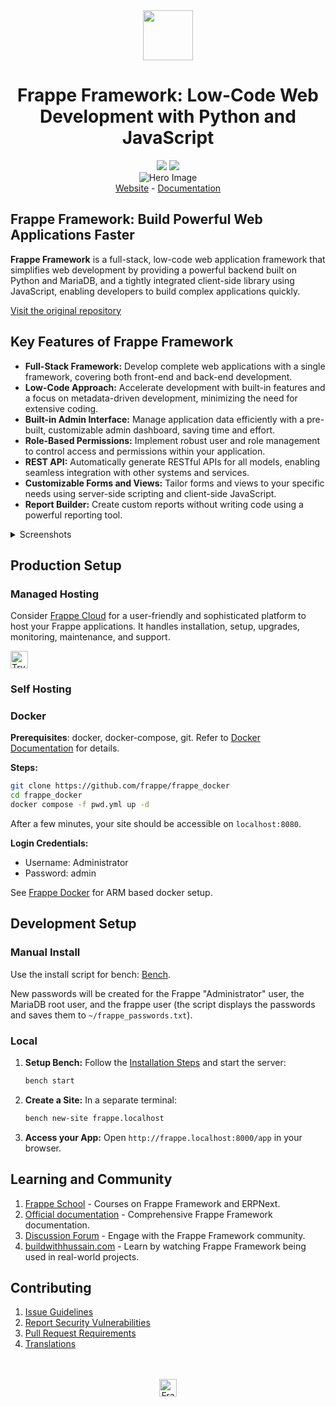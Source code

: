 <div align="center" markdown="1">
	<img src=".github/framework-logo-new.svg" width="80" height="80"/>
	<h1>Frappe Framework: Low-Code Web Development with Python and JavaScript</h1>
</div>

<div align="center">
	<a target="_blank" href="LICENSE" title="License: MIT"><img src="https://img.shields.io/badge/License-MIT-success.svg"></a>
	<a href="https://codecov.io/gh/frappe/frappe"><img src="https://codecov.io/gh/frappe/frappe/branch/develop/graph/badge.svg?token=XoTa679hIj"/></a>
</div>
<div align="center">
	<img src=".github/hero-image.png" alt="Hero Image" />
</div>
<div align="center">
    <a href="https://frappe.io/framework">Website</a>
    -
    <a href="https://docs.frappe.io/framework">Documentation</a>
</div>

## Frappe Framework: Build Powerful Web Applications Faster

**Frappe Framework** is a full-stack, low-code web application framework that simplifies web development by providing a powerful backend built on Python and MariaDB, and a tightly integrated client-side library using JavaScript, enabling developers to build complex applications quickly.

[Visit the original repository](https://github.com/frappe/frappe)

## Key Features of Frappe Framework

*   **Full-Stack Framework:** Develop complete web applications with a single framework, covering both front-end and back-end development.
*   **Low-Code Approach:** Accelerate development with built-in features and a focus on metadata-driven development, minimizing the need for extensive coding.
*   **Built-in Admin Interface:** Manage application data efficiently with a pre-built, customizable admin dashboard, saving time and effort.
*   **Role-Based Permissions:** Implement robust user and role management to control access and permissions within your application.
*   **REST API:** Automatically generate RESTful APIs for all models, enabling seamless integration with other systems and services.
*   **Customizable Forms and Views:** Tailor forms and views to your specific needs using server-side scripting and client-side JavaScript.
*   **Report Builder:** Create custom reports without writing code using a powerful reporting tool.

<details>
<summary>Screenshots</summary>

![List View](.github/fw-list-view.png)
![Form View](.github/fw-form-view.png)
![Role Permission Manager](.github/fw-rpm.png)
</details>

## Production Setup

### Managed Hosting

Consider [Frappe Cloud](https://frappecloud.com) for a user-friendly and sophisticated platform to host your Frappe applications. It handles installation, setup, upgrades, monitoring, maintenance, and support.

<div>
    <a href="https://frappecloud.com/" target="_blank">
        <picture>
            <source media="(prefers-color-scheme: dark)" srcset="https://frappe.io/files/try-on-fc-white.png">
            <img src="https://frappe.io/files/try-on-fc-black.png" alt="Try on Frappe Cloud" height="28" />
        </picture>
    </a>
</div>

### Self Hosting

### Docker

**Prerequisites**: docker, docker-compose, git. Refer to [Docker Documentation](https://docs.docker.com) for details.

**Steps:**

```bash
git clone https://github.com/frappe/frappe_docker
cd frappe_docker
docker compose -f pwd.yml up -d
```

After a few minutes, your site should be accessible on `localhost:8080`.

**Login Credentials:**
*   Username: Administrator
*   Password: admin

See [Frappe Docker](https://github.com/frappe/frappe_docker?tab=readme-ov-file#to-run-on-arm64-architecture-follow-this-instructions) for ARM based docker setup.

## Development Setup

### Manual Install

Use the install script for bench: [Bench](https://github.com/frappe/bench).

New passwords will be created for the Frappe "Administrator" user, the MariaDB root user, and the frappe user (the script displays the passwords and saves them to `~/frappe_passwords.txt`).

### Local

1.  **Setup Bench:** Follow the [Installation Steps](https://docs.frappe.io/framework/user/en/installation) and start the server:

    ```bash
    bench start
    ```

2.  **Create a Site:** In a separate terminal:

    ```bash
    bench new-site frappe.localhost
    ```

3.  **Access your App:** Open `http://frappe.localhost:8000/app` in your browser.

## Learning and Community

1.  [Frappe School](https://frappe.school) - Courses on Frappe Framework and ERPNext.
2.  [Official documentation](https://docs.frappe.io/framework) - Comprehensive Frappe Framework documentation.
3.  [Discussion Forum](https://discuss.frappe.io/) - Engage with the Frappe Framework community.
4.  [buildwithhussain.com](https://buildwithhussain.com) - Learn by watching Frappe Framework being used in real-world projects.

## Contributing

1.  [Issue Guidelines](https://github.com/frappe/erpnext/wiki/Issue-Guidelines)
2.  [Report Security Vulnerabilities](https://frappe.io/security)
3.  [Pull Request Requirements](https://github.com/frappe/erpnext/wiki/Contribution-Guidelines)
4.  [Translations](https://crowdin.com/project/frappe)

<br>
<br>
<div align="center">
	<a href="https://frappe.io" target="_blank">
		<picture>
			<source media="(prefers-color-scheme: dark)" srcset="https://frappe.io/files/Frappe-white.png">
			<img src="https://frappe.io/files/Frappe-black.png" alt="Frappe Technologies" height="28"/>
		</picture>
	</a>
</div>
